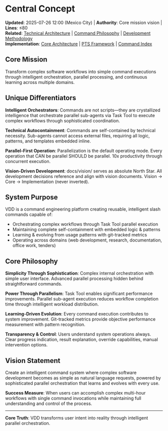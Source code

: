 # Central Concept

**Updated**: 2025-07-26 12:00 (Mexico City) | **Authority**: Core mission vision | **Lines**: ≤80  
**Related**: [Technical Architecture](architecture-vision.md) | [Command Philosophy](commands-vision.md) | [Development Methodology](methodology-vision.md)  
**Implementation**: [Core Architecture](../core/README.md) | [PTS Framework](../core/pts-framework.md) | [Command Index](../core/command-index.md)

## Core Mission
Transform complex software workflows into simple command executions through intelligent orchestration, parallel processing, and continuous learning across multiple domains.

## Unique Differentiators

**Intelligent Orchestrators**: Commands are not scripts—they are crystallized intelligence that orchestrate parallel sub-agents via Task Tool to execute complex workflows through sophisticated coordination.

**Technical Autocontainment**: Commands are self-contained by technical necessity. Sub-agents cannot access external files, requiring all logic, patterns, and templates embedded inline.

**Parallel-First Operation**: Parallelization is the default operating mode. Every operation that CAN be parallel SHOULD be parallel. 10x productivity through concurrent execution.

**Vision-Driven Development**: docs/vision/ serves as absolute North Star. All development decisions reference and align with vision documents. Vision → Core → Implementation (never inverted).

## System Purpose
VDD is a command engineering platform creating reusable, intelligent slash commands capable of:
- Orchestrating complex workflows through Task Tool parallel execution
- Maintaining complete self-containment with embedded logic & patterns  
- Learning & evolving from usage patterns with git-tracked metrics
- Operating across domains (web development, research, documentation, office work, tenders)

## Core Philosophy
**Simplicity Through Sophistication**: Complex internal orchestration with simple user interface. Advanced parallel processing hidden behind straightforward commands.

**Power Through Parallelism**: Task Tool enables significant performance improvements. Parallel sub-agent execution reduces workflow completion time through intelligent workload distribution.

**Learning-Driven Evolution**: Every command execution contributes to system improvement. Git-tracked metrics provide objective performance measurement with pattern recognition.

**Transparency & Control**: Users understand system operations always. Clear progress indication, result explanation, override capabilities, manual intervention options.

## Vision Statement
Create an intelligent command system where complex software development becomes as simple as natural language requests, powered by sophisticated parallel orchestration that learns and evolves with every use.

**Success Measure**: When users can accomplish complex multi-hour workflows with single command invocations while maintaining full understanding and control of the process.

---

**Core Truth**: VDD transforms user intent into reality through intelligent parallel orchestration.